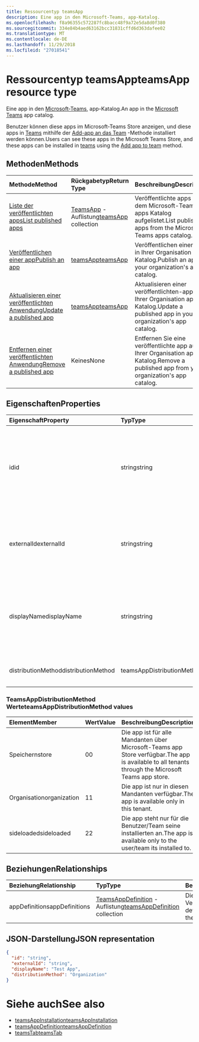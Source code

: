 ```yaml
---
title: Ressourcentyp teamsApp
description: Eine app in den Microsoft-Teams, app-Katalog.
ms.openlocfilehash: f8a96355c572287fc8bacc48f9a72e5da8d0f380
ms.sourcegitcommit: 334e84b4aed63162bcc31831cffd6d363dafee02
ms.translationtype: MT
ms.contentlocale: de-DE
ms.lasthandoff: 11/29/2018
ms.locfileid: "27018541"
---
```

# <a name="teamsapp-resource-type"></a><span data-ttu-id="02282-103">Ressourcentyp teamsApp</span><span class="sxs-lookup"><span data-stu-id="02282-103">teamsApp resource type</span></span>



<span data-ttu-id="02282-104">Eine app in den [Microsoft-Teams,](teams-api-overview.md) app-Katalog.</span><span class="sxs-lookup"><span data-stu-id="02282-104">An app in the [Microsoft Teams](teams-api-overview.md) app catalog.</span></span>

<span data-ttu-id="02282-105">Benutzer können diese apps im Microsoft-Teams Store anzeigen, und diese apps in [Teams](team.md) mithilfe der [Add-app an das Team](../api/teamsappinstallation-add.md) -Methode installiert werden können.</span><span class="sxs-lookup"><span data-stu-id="02282-105">Users can see these apps in the Microsoft Teams Store, and these apps can be installed in [teams](team.md) using the [Add app to team](../api/teamsappinstallation-add.md) method.</span></span>

## <a name="methods"></a><span data-ttu-id="02282-106">Methoden</span><span class="sxs-lookup"><span data-stu-id="02282-106">Methods</span></span>

| <span data-ttu-id="02282-107">Methode</span><span class="sxs-lookup"><span data-stu-id="02282-107">Method</span></span>       | <span data-ttu-id="02282-108">Rückgabetyp</span><span class="sxs-lookup"><span data-stu-id="02282-108">Return Type</span></span>  |<span data-ttu-id="02282-109">Beschreibung</span><span class="sxs-lookup"><span data-stu-id="02282-109">Description</span></span>|
|:---------------|:--------|:----------|
|[<span data-ttu-id="02282-110">Liste der veröffentlichten apps</span><span class="sxs-lookup"><span data-stu-id="02282-110">List published apps</span></span>](../api/teamsapp-list.md) | <span data-ttu-id="02282-111">[TeamsApp](teamsapp.md) -Auflistung</span><span class="sxs-lookup"><span data-stu-id="02282-111">[teamsApp](teamsapp.md) collection</span></span> | <span data-ttu-id="02282-112">Veröffentlichte apps aus dem Microsoft-Teams, apps Katalog aufgelistet.</span><span class="sxs-lookup"><span data-stu-id="02282-112">List published apps from the Microsoft Teams apps catalog.</span></span>|
|[<span data-ttu-id="02282-113">Veröffentlichen einer app</span><span class="sxs-lookup"><span data-stu-id="02282-113">Publish an app</span></span>](../api/teamsapp-publish.md) | [<span data-ttu-id="02282-114">teamsApp</span><span class="sxs-lookup"><span data-stu-id="02282-114">teamsApp</span></span>](teamsapp.md) | <span data-ttu-id="02282-115">Veröffentlichen einer app in Ihrer Organisation app-Katalog.</span><span class="sxs-lookup"><span data-stu-id="02282-115">Publish an app to your organization's app catalog.</span></span>|
|[<span data-ttu-id="02282-116">Aktualisieren einer veröffentlichten Anwendung</span><span class="sxs-lookup"><span data-stu-id="02282-116">Update a published app</span></span>](../api/teamsapp-update.md) | [<span data-ttu-id="02282-117">teamsApp</span><span class="sxs-lookup"><span data-stu-id="02282-117">teamsApp</span></span>](teamsapp.md) | <span data-ttu-id="02282-118">Aktualisieren einer veröffentlichten-app in Ihrer Organisation app-Katalog.</span><span class="sxs-lookup"><span data-stu-id="02282-118">Update a published app in your organization's app catalog.</span></span>|
|[<span data-ttu-id="02282-119">Entfernen einer veröffentlichten Anwendung</span><span class="sxs-lookup"><span data-stu-id="02282-119">Remove a published app</span></span>](../api/teamsapp-delete.md) | <span data-ttu-id="02282-120">Keines</span><span class="sxs-lookup"><span data-stu-id="02282-120">None</span></span> | <span data-ttu-id="02282-121">Entfernen Sie eine veröffentlichte app aus Ihrer Organisation app-Katalog.</span><span class="sxs-lookup"><span data-stu-id="02282-121">Remove a published app from your organization's app catalog.</span></span>|

## <a name="properties"></a><span data-ttu-id="02282-122">Eigenschaften</span><span class="sxs-lookup"><span data-stu-id="02282-122">Properties</span></span>

| <span data-ttu-id="02282-123">Eigenschaft</span><span class="sxs-lookup"><span data-stu-id="02282-123">Property</span></span>            | <span data-ttu-id="02282-124">Typ</span><span class="sxs-lookup"><span data-stu-id="02282-124">Type</span></span>     | <span data-ttu-id="02282-125">Beschreibung</span><span class="sxs-lookup"><span data-stu-id="02282-125">Description</span></span> |
|:------------------- |:-------- |:----------- |
| <span data-ttu-id="02282-126">id</span><span class="sxs-lookup"><span data-stu-id="02282-126">id</span></span>                  | <span data-ttu-id="02282-127">string</span><span class="sxs-lookup"><span data-stu-id="02282-127">string</span></span>   | <span data-ttu-id="02282-128">Der app Katalog generierte app-ID (andere Entwickler bereitgestellter ID in der [Microsoft-Teams, Zip-app-Paket](https://docs.microsoft.com/en-us/microsoftteams/platform/concepts/apps/apps-package).</span><span class="sxs-lookup"><span data-stu-id="02282-128">The catalog app's generated app ID (different from the developer-provided ID in the [Microsoft Teams zip app package](https://docs.microsoft.com/en-us/microsoftteams/platform/concepts/apps/apps-package).</span></span> |
| <span data-ttu-id="02282-129">externalId</span><span class="sxs-lookup"><span data-stu-id="02282-129">externalId</span></span>          | <span data-ttu-id="02282-130">string</span><span class="sxs-lookup"><span data-stu-id="02282-130">string</span></span>   | <span data-ttu-id="02282-131">Die ID des Katalogs von der app-Entwickler in der [Microsoft-Teams, zip-app-Paket](https://docs.microsoft.com/en-us/microsoftteams/platform/concepts/apps/apps-package)bereitgestellt.</span><span class="sxs-lookup"><span data-stu-id="02282-131">The ID of the catalog provided by the app developer in the [Microsoft Teams zip app package](https://docs.microsoft.com/en-us/microsoftteams/platform/concepts/apps/apps-package).</span></span> |
| <span data-ttu-id="02282-132">displayName</span><span class="sxs-lookup"><span data-stu-id="02282-132">displayName</span></span>                | <span data-ttu-id="02282-133">string</span><span class="sxs-lookup"><span data-stu-id="02282-133">string</span></span>   | <span data-ttu-id="02282-134">Der Name der Katalog app von der app-Entwickler in der [Microsoft-Teams, zip-app-Paket](https://docs.microsoft.com/en-us/microsoftteams/platform/concepts/apps/apps-package)bereitgestellt.</span><span class="sxs-lookup"><span data-stu-id="02282-134">The name of the catalog app provided by the app developer in the [Microsoft Teams zip app package](https://docs.microsoft.com/en-us/microsoftteams/platform/concepts/apps/apps-package).</span></span> |
| <span data-ttu-id="02282-135">distributionMethod</span><span class="sxs-lookup"><span data-stu-id="02282-135">distributionMethod</span></span>  | <span data-ttu-id="02282-136">teamsAppDistributionMethod</span><span class="sxs-lookup"><span data-stu-id="02282-136">teamsAppDistributionMethod</span></span>     | <span data-ttu-id="02282-137">Die Methode der Verteilung für die app.</span><span class="sxs-lookup"><span data-stu-id="02282-137">The method of distribution for the app.</span></span> |

### <a name="teamsappdistributionmethod-values"></a><span data-ttu-id="02282-138">TeamsAppDistributionMethod Werte</span><span class="sxs-lookup"><span data-stu-id="02282-138">teamsAppDistributionMethod values</span></span>

|<span data-ttu-id="02282-139">Element</span><span class="sxs-lookup"><span data-stu-id="02282-139">Member</span></span>|<span data-ttu-id="02282-140">Wert</span><span class="sxs-lookup"><span data-stu-id="02282-140">Value</span></span>|<span data-ttu-id="02282-141">Beschreibung</span><span class="sxs-lookup"><span data-stu-id="02282-141">Description</span></span>|
|:---|:---|:---|
|<span data-ttu-id="02282-142">Speichern</span><span class="sxs-lookup"><span data-stu-id="02282-142">store</span></span>|<span data-ttu-id="02282-143">0</span><span class="sxs-lookup"><span data-stu-id="02282-143">0</span></span>| <span data-ttu-id="02282-144">Die app ist für alle Mandanten über Microsoft-Teams app Store verfügbar.</span><span class="sxs-lookup"><span data-stu-id="02282-144">The app is available to all tenants through the Microsoft Teams app store.</span></span>|
|<span data-ttu-id="02282-145">Organisation</span><span class="sxs-lookup"><span data-stu-id="02282-145">organization</span></span>|<span data-ttu-id="02282-146">1</span><span class="sxs-lookup"><span data-stu-id="02282-146">1</span></span>|<span data-ttu-id="02282-147">Die app ist nur in diesen Mandanten verfügbar.</span><span class="sxs-lookup"><span data-stu-id="02282-147">The app is available only in this tenant.</span></span>|
|<span data-ttu-id="02282-148">sideloaded</span><span class="sxs-lookup"><span data-stu-id="02282-148">sideloaded</span></span>|<span data-ttu-id="02282-149">2</span><span class="sxs-lookup"><span data-stu-id="02282-149">2</span></span>|<span data-ttu-id="02282-150">Die app steht nur für die Benutzer/Team seine installierten an.</span><span class="sxs-lookup"><span data-stu-id="02282-150">The app is available only to the user/team its installed to.</span></span>|

## <a name="relationships"></a><span data-ttu-id="02282-151">Beziehungen</span><span class="sxs-lookup"><span data-stu-id="02282-151">Relationships</span></span>

| <span data-ttu-id="02282-152">Beziehung</span><span class="sxs-lookup"><span data-stu-id="02282-152">Relationship</span></span> | <span data-ttu-id="02282-153">Typ</span><span class="sxs-lookup"><span data-stu-id="02282-153">Type</span></span>   | <span data-ttu-id="02282-154">Beschreibung</span><span class="sxs-lookup"><span data-stu-id="02282-154">Description</span></span> |
|:---------------|:--------|:----------|
|<span data-ttu-id="02282-155">appDefinitions</span><span class="sxs-lookup"><span data-stu-id="02282-155">appDefinitions</span></span>|<span data-ttu-id="02282-156">[TeamsAppDefinition](teamsappdefinition.md) -Auflistung</span><span class="sxs-lookup"><span data-stu-id="02282-156">[teamsAppDefinition](teamsappdefinition.md) collection</span></span>| <span data-ttu-id="02282-157">Die Details für jede Version der app.</span><span class="sxs-lookup"><span data-stu-id="02282-157">The details for each version of the app.</span></span> |

## <a name="json-representation"></a><span data-ttu-id="02282-158">JSON-Darstellung</span><span class="sxs-lookup"><span data-stu-id="02282-158">JSON representation</span></span>

<!-- {
  "blockType": "resource",
  "@odata.type": "microsoft.graph.teamsApp",
  "baseType": "microsoft.graph.entity"
}-->

```json
{
  "id": "string",
  "externalId": "string",
  "displayName": "Test App",
  "distributionMethod": "Organization"
}
```

# <a name="see-also"></a><span data-ttu-id="02282-159">Siehe auch</span><span class="sxs-lookup"><span data-stu-id="02282-159">See also</span></span>

- [<span data-ttu-id="02282-160">teamsAppInstallation</span><span class="sxs-lookup"><span data-stu-id="02282-160">teamsAppInstallation</span></span>](teamsappinstallation.md)
- [<span data-ttu-id="02282-161">teamsAppDefinition</span><span class="sxs-lookup"><span data-stu-id="02282-161">teamsAppDefinition</span></span>](teamsappdefinition.md)
- [<span data-ttu-id="02282-162">teamsTab</span><span class="sxs-lookup"><span data-stu-id="02282-162">teamsTab</span></span>](../resources/teamstab.md)

<!-- uuid: 8fcb5dbc-d5aa-4681-8e31-b001d5168d79
2015-10-25 14:57:30 UTC -->
<!-- {
  "type": "#page.annotation",
  "description": "teamsApp resource",
  "keywords": "",
  "section": "documentation",
  "tocPath": ""
}-->

